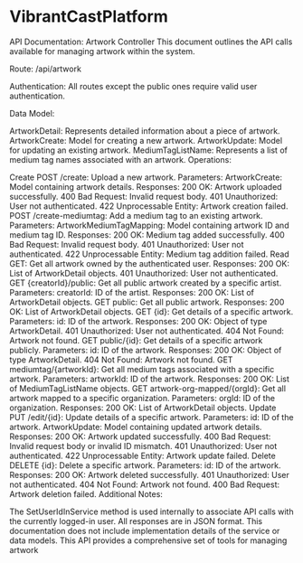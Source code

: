 # VibrantCastPlatform

API Documentation: Artwork Controller
This document outlines the API calls available for managing artwork within the system.

Route: /api/artwork

Authentication: All routes except the public ones require valid user authentication.

Data Model:

ArtworkDetail: Represents detailed information about a piece of artwork.
ArtworkCreate: Model for creating a new artwork.
ArtworkUpdate: Model for updating an existing artwork.
MediumTagListName: Represents a list of medium tag names associated with an artwork.
Operations:

Create
POST /create: Upload a new artwork.
Parameters:
ArtworkCreate: Model containing artwork details.
Responses:
200 OK: Artwork uploaded successfully.
400 Bad Request: Invalid request body.
401 Unauthorized: User not authenticated.
422 Unprocessable Entity: Artwork creation failed.
POST /create-mediumtag: Add a medium tag to an existing artwork.
Parameters:
ArtworkMediumTagMapping: Model containing artwork ID and medium tag ID.
Responses:
200 OK: Medium tag added successfully.
400 Bad Request: Invalid request body.
401 Unauthorized: User not authenticated.
422 Unprocessable Entity: Medium tag addition failed.
Read
GET: Get all artwork owned by the authenticated user.
Responses:
200 OK: List of ArtworkDetail objects.
401 Unauthorized: User not authenticated.
GET {creatorId}/public: Get all public artwork created by a specific artist.
Parameters:
creatorId: ID of the artist.
Responses:
200 OK: List of ArtworkDetail objects.
GET public: Get all public artwork.
Responses:
200 OK: List of ArtworkDetail objects.
GET {id}: Get details of a specific artwork.
Parameters:
id: ID of the artwork.
Responses:
200 OK: Object of type ArtworkDetail.
401 Unauthorized: User not authenticated.
404 Not Found: Artwork not found.
GET public/{id}: Get details of a specific artwork publicly.
Parameters:
id: ID of the artwork.
Responses:
200 OK: Object of type ArtworkDetail.
404 Not Found: Artwork not found.
GET mediumtag/{artworkId}: Get all medium tags associated with a specific artwork.
Parameters:
artworkId: ID of the artwork.
Responses:
200 OK: List of MediumTagListName objects.
GET artwork-org-mapped/{orgId}: Get all artwork mapped to a specific organization.
Parameters:
orgId: ID of the organization.
Responses:
200 OK: List of ArtworkDetail objects.
Update
PUT /edit/{id}: Update details of a specific artwork.
Parameters:
id: ID of the artwork.
ArtworkUpdate: Model containing updated artwork details.
Responses:
200 OK: Artwork updated successfully.
400 Bad Request: Invalid request body or invalid ID mismatch.
401 Unauthorized: User not authenticated.
422 Unprocessable Entity: Artwork update failed.
Delete
DELETE {id}: Delete a specific artwork.
Parameters:
id: ID of the artwork.
Responses:
200 OK: Artwork deleted successfully.
401 Unauthorized: User not authenticated.
404 Not Found: Artwork not found.
400 Bad Request: Artwork deletion failed.
Additional Notes:

The SetUserIdInService method is used internally to associate API calls with the currently logged-in user.
All responses are in JSON format.
This documentation does not include implementation details of the service or data models.
This API provides a comprehensive set of tools for managing artwork
